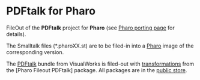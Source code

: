 # PDFtalk for Pharo
FileOut of the **PDFtalk** project for **Pharo** (see [Pharo porting page](https://wiki.pdftalk.de/doku.php?id=pharoport) for details).

The Smalltalk files (*.pharoXX.st) are to be filed-in into a [Pharo](https://pharo.org/download/) image of the corresponding version.

The [PDFtalk](https://wiki.pdftalk.de/doku.php?id=start) bundle from VisualWorks is filed-out with [transformations](https://wiki.pdftalk.de/doku.php?id=smalltalktransform) from the [Pharo Fileout PDFtalk] package. All packages are in the [public store](https://wiki.pdftalk.de/doku.php?id=storeaccess).
